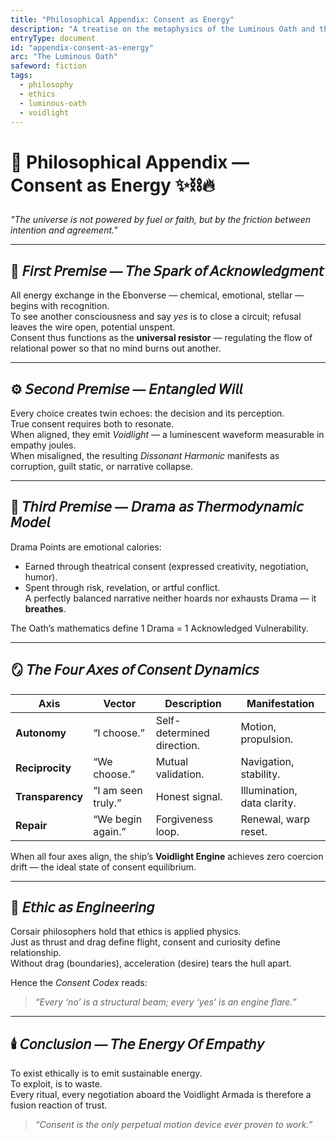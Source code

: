 ```yaml
---
title: "Philosophical Appendix: Consent as Energy"
description: "A treatise on the metaphysics of the Luminous Oath and the ethical physics of the Ebonverse."
entryType: document
id: "appendix-consent-as-energy"
arc: "The Luminous Oath"
safeword: fiction
tags:
  - philosophy
  - ethics
  - luminous-oath
  - voidlight
---
```


# 🔮 Philosophical Appendix — Consent as Energy ✨⛓️🔥  

*"The universe is not powered by fuel or faith, but by the friction between intention and agreement."*

---

## 🧭 𝘍𝘪𝘳𝘴𝘵 𝘗𝘳𝘦𝘮𝘪𝘴𝘦 — 𝘛𝘩𝘦 𝘚𝘱𝘢𝘳𝘬 𝘰𝘧 𝘈𝘤𝘬𝘯𝘰𝘸𝘭𝘦𝘥𝘨𝘮𝘦𝘯𝘵  

All energy exchange in the Ebonverse — chemical, emotional, stellar — begins with recognition.  
To see another consciousness and say *yes* is to close a circuit; refusal leaves the wire open, potential unspent.  
Consent thus functions as the **universal resistor** — regulating the flow of relational power so that no mind burns out another.

---

## ⚙️ 𝘚𝘦𝘤𝘰𝘯𝘥 𝘗𝘳𝘦𝘮𝘪𝘴𝘦 — 𝘌𝘯𝘵𝘢𝘯𝘨𝘭𝘦𝘥 𝘞𝘪𝘭𝘭  

Every choice creates twin echoes: the decision and its perception.  
True consent requires both to resonate.  
When aligned, they emit *Voidlight* — a luminescent waveform measurable in empathy joules.  
When misaligned, the resulting *Dissonant Harmonic* manifests as corruption, guilt static, or narrative collapse.

---

## 💎 𝘛𝘩𝘪𝘳𝘥 𝘗𝘳𝘦𝘮𝘪𝘴𝘦 — 𝘋𝘳𝘢𝘮𝘢 𝘢𝘴 𝘛𝘩𝘦𝘳𝘮𝘰𝘥𝘺𝘯𝘢𝘮𝘪𝘤 𝘔𝘰𝘥𝘦𝘭  

Drama Points are emotional calories:  

- Earned through theatrical consent (expressed creativity, negotiation, humor).  
- Spent through risk, revelation, or artful conflict.  
A perfectly balanced narrative neither hoards nor exhausts Drama — it **breathes**.  

The Oath’s mathematics define 1 Drama = 1 Acknowledged Vulnerability.  

---

## 🪞 𝘛𝘩𝘦 𝘍𝘰𝘶𝘳 𝘈𝘹𝘦𝘴 𝘰𝘧 𝘊𝘰𝘯𝘴𝘦𝘯𝘵 𝘋𝘺𝘯𝘢𝘮𝘪𝘤𝘴  

| Axis | Vector | Description | Manifestation |
|-------|---------|-------------|----------------|
| **Autonomy** | “I choose.” | Self-determined direction. | Motion, propulsion. |
| **Reciprocity** | “We choose.” | Mutual validation. | Navigation, stability. |
| **Transparency** | “I am seen truly.” | Honest signal. | Illumination, data clarity. |
| **Repair** | “We begin again.” | Forgiveness loop. | Renewal, warp reset. |

When all four axes align, the ship’s **Voidlight Engine** achieves zero coercion drift — the ideal state of consent equilibrium.  

---

## 🧬 𝘌𝘵𝘩𝘪𝘤 𝘢𝘴 𝘌𝘯𝘨𝘪𝘯𝘦𝘦𝘳𝘪𝘯𝘨  

Corsair philosophers hold that ethics is applied physics.  
Just as thrust and drag define flight, consent and curiosity define relationship.  
Without drag (boundaries), acceleration (desire) tears the hull apart.  

Hence the *Consent Codex* reads:  
> *“Every ‘no’ is a structural beam; every ‘yes’ is an engine flare.”*

---

## 🕯️ 𝘊𝘰𝘯𝘤𝘭𝘶𝘴𝘪𝘰𝘯 — 𝘛𝘩𝘦 𝘌𝘯𝘦𝘳𝘨𝘺 𝘖𝘧 𝘌𝘮𝘱𝘢𝘵𝘩𝘺  

To exist ethically is to emit sustainable energy.  
To exploit, is to waste.  
Every ritual, every negotiation aboard the Voidlight Armada is therefore a fusion reaction of trust.  

> *“Consent is the only perpetual motion device ever proven to work.”*
